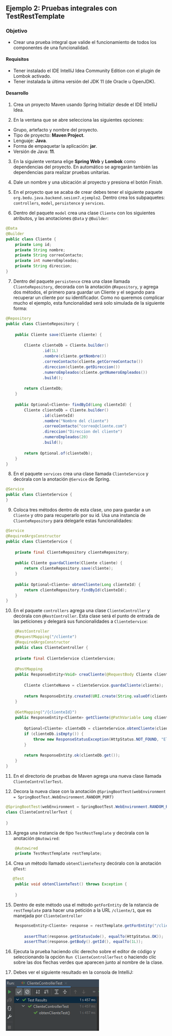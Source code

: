 ## Ejemplo 2: Pruebas integrales con TestRestTemplate

### Objetivo

- Crear una prueba integral que valide el funcionamiento de todos los componentes de una funcionalidad.

#### Requisitos
- Tener instalado el IDE IntelliJ Idea Community Edition con el plugin de Lombok activado.
- Tener instalada la última versión del JDK 11 (de Oracle u OpenJDK).


#### Desarrollo

1. Crea un proyecto Maven usando Spring Initializr desde el IDE IntelliJ Idea.

2. En la ventana que se abre selecciona las siguientes opciones:
- Grupo, artefacto y nombre del proyecto.
- Tipo de proyecto: **Maven Project**.
- Lenguaje: **Java**.
- Forma de empaquetar la aplicación: **jar**.
- Versión de Java: **11**.

3. En la siguiente ventana elige **Spring Web** y **Lombok** como dependencias del proyecto. En automático se agregarán también las dependencias para realizar pruebas unitarias.

4. Dale un nombre y una ubicación al proyecto y presiona el botón *Finish*.

5. En el proyecto que se acaba de crear debes tener el siguiente paquete `org.bedu.java.backend.sesion7.ejemplo2`. Dentro crea los subpaquetes: `controllers`, `model`, `persistence` y `services`.

6. Dentro del paquete `model` crea una clase `Cliente` con los siguientes atributos, y las anotaciones `@Data` y `@Builder`:
```java
@Data
@Builder
public class Cliente {
    private Long id;
    private String nombre;
    private String correoContacto;
    private int numeroEmpleados;
    private String direccion;
}
```

7. Dentro del paquete `persistence` crea una clase llamada `ClienteRepository`, decorada con la anotación `@Repository`, y agrega dos métodos, el primero para guardar un Cliente y el segundo para recuperar un cliente por su identificador. Como no queremos complicar mucho el ejemplo, esta funcionalidad será solo simulada de la siguiente forma:
```java
@Repository
public class ClienteRepository {

    public Cliente save(Cliente cliente) {

        Cliente clienteDb = Cliente.builder()
                .id(1L)
                .nombre(cliente.getNombre())
                .correoContacto(cliente.getCorreoContacto())
                .direccion(cliente.getDireccion())
                .numeroEmpleados(cliente.getNumeroEmpleados())
                .build();

        return clienteDb;
    }

    public Optional<Cliente> findById(Long clienteId) {
        Cliente clienteDb = Cliente.builder()
                .id(clienteId)
                .nombre("Nombre del cliente")
                .correoContacto("correo@cliente.com")
                .direccion("Direccion del cliente")
                .numeroEmpleados(20)
                .build();

        return Optional.of(clienteDb);
    }
}
```

8. En el paquete `services` crea una clase llamada `ClienteService` y decórala con la anotación `@Service` de Spring.

```java
@Service
public class ClienteService {
}
```

9. Coloca tres métodos dentro de esta clase, uno para guardar a un `Cliente` y otro para recuperarlo por su id. Usa una instancia de `ClienteRepository` para delegarle estas funcionalidades:
```java
@Service
@RequiredArgsConstructor
public class ClienteService {

    private final ClienteRepository clienteRepository;

    public Cliente guardaCliente(Cliente cliente) {
        return clienteRepository.save(cliente);
    }

    public Optional<Cliente> obtenCliente(Long clienteId) {
        return clienteRepository.findById(clienteId);
    }
}
```

10. En el paquete `controllers` agrega una clase `ClienteController` y decórala con `@RestController`. Esta clase será el punto de entrada de las peticiones y delegará sus funcionalidades a `ClienteService`:
```java
    @RestController
    @RequestMapping("/cliente")
    @RequiredArgsConstructor
    public class ClienteController {

    private final ClienteService clienteService;

    @PostMapping
    public ResponseEntity<Void> creaCliente(@RequestBody Cliente cliente) {

        Cliente clienteNuevo = clienteService.guardaCliente(cliente);

        return ResponseEntity.created(URI.create(String.valueOf(clienteNuevo.getId()))).build();
    }

    @GetMapping("/{clienteId}")
    public ResponseEntity<Cliente> getCliente(@PathVariable Long clienteId) {

        Optional<Cliente> clienteDb = clienteService.obtenCliente(clienteId);
        if (clienteDb.isEmpty()) {
            throw new ResponseStatusException(HttpStatus.NOT_FOUND, "El cliente especificado no existe.");
        }

        return ResponseEntity.ok(clienteDb.get());
    }
}
```

11. En el directorio de pruebas de Maven agrega una nueva clase llamada `ClienteControllerTest`.

12. Decora la nueva clase con la anotación `@SpringBootTest(webEnvironment = SpringBootTest.WebEnvironment.RANDOM_PORT)`
```java
@SpringBootTest(webEnvironment = SpringBootTest.WebEnvironment.RANDOM_PORT)
class ClienteControllerTest {

}
```

13. Agrega una instancia de tipo `TestRestTemplate` y decórala con la anotación `@Autowired`:

```java
    @Autowired
    private TestRestTemplate restTemplate;
```

14. Crea un método llamado `obtenClienteTest`y decóralo con la anotación `@Test`:
```java
   @Test
    public void obtenClienteTest() throws Exception {
        
    }
```

15. Dentro de este método usa el método `getForEntity` de la nstancia de `restTemplate` para hacer una petición a la URL `/cliente/1`, que es manejada por `ClienteController`
```java
    ResponseEntity<Cliente> response = restTemplate.getForEntity("/cliente/1", Cliente.class);

        assertThat(response.getStatusCode(), equalTo(HttpStatus.OK));
        assertThat(response.getBody().getId(), equalTo(1L));
```

16. Ejecuta la prueba haciendo clic derecho sobre el editor de código y seleccionando la opción `Run ClienteControllerTest` o haciendo clic sobre las dos flechas verdes que aparecen junto al nombre de la clase.

17. Debes ver el siguiente resultado en la consola de IntelliJ:

![imagen](img/img_01.png)
